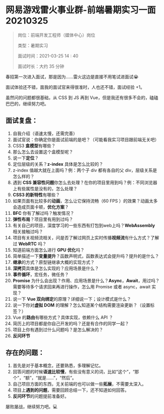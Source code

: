 # 网易游戏雷火事业群-前端暑期实习一面 20210325

> 岗位：前端开发工程师（媒体中心）岗位
>
> 类型：暑期实习
>
> 面试时间：2021-03-25 14 : 40
>
> 面试时长：大约 35 分钟

春招第一次进入面试，那是因为……雷火这边是直接不用笔试进面试😭

面试体验还不错，面我的面试官来得很准时，人也还不错，面试经验 +1。

虽然问的问题都很基础，从 CSS 到 JS 再到 Vue，但是我还有很多不会的，磕磕巴巴的，继续努力吧。

## **面试复盘：**

1. 自我介绍（语速太慢，还需完善）
2. 面试官说：你确定你是面试前端的是吧？（可能看我实习项目跟前端无关吧）
3. CSS3 **盒模型**有哪些？
4. 那么怎么去设置这个盒模型呢？
5. 说一下**定位**？
6. 定位层级的关系？**z-index** 具体是怎么比较的？
7. z-index 值越大就在上面吗？例：两个子 div 都有各自的父 div，层级关系是怎么样的？
8. 遇到 **CSS 兼容性问题**你怎么去处理？在你的项目里用到吗？例：不同浏览器上有些属性是没有的，怎么处理？
9. **CSS3 的新特性**有哪些？
10. 如果页面有比较多的**动画**，怎么让它保持流畅（60 FPS ）的效果？动画太多会造成页面卡顿，**优化方案**？
11. **BFC** 你有了解过吗？触发情况？
12. **弹性布局**？项目里有用到过吗？
13. 有关自己的项目，深度学习的一些东西有打包到web上吗？**WebAssembly** 相关接触过吗？
14. 项目有关视频流相关，问是否了解过网页上实时传播**视频流**有什么方式？了解过 **WebRTC** 吗？
15. 知道前端方面怎么进行 **GPU 优化**吗？
16. 简单描述一下**变量提升**？函数声明式，函数表达式会提升吗？提升的是什么？
17. **继承**的方式？原型链继承大概的实现方式？
18. **深拷贝**具体是怎么实现的？应用场景是什么？
19. **事件循环**，宏任务，微任务？
20. **Promise** 为什么会出现？作用、应用场景是什么？**Async**，**Await**，用过吗？需要等待多个请求回来再进行操作，怎么用 Promise 或者 async，await 实现？
21. 说一下 **Vue 双向绑定**的原理？详细说一下；设计模式是什么？
22. 说一下你对**虚拟 DOM** 的理解？怎么知道某个结构需要渲染更新？（设置标签？）
23. Vue 的**路由**有哪些方式？具体实现，依赖什么 API ？
24. 简历上的项目都是你自己开发的吗？还是有合作的同学一起？
25. 项目上你有遇到过什么问题吗？是怎么解决的？
26. **反问环节**



## **存在的问题：**

1. 首先是对于基本概念，还要熟悉，多理解记忆。
2. 回答问题的时候**语速比较慢**，有些没有意义的词，比如“这个”，“那个”，“额”，“就是……”，“然后”。
3. 自己项目方面的东西，无关前端的也可以做一些**拓展**，不需要太深入。
4. 项目上**遇到的问题**，需要回顾总结一下，还不知道如何回答。
5. **反问环节**的问题提前准备好。



屡败屡战，继续努力吧。💻

